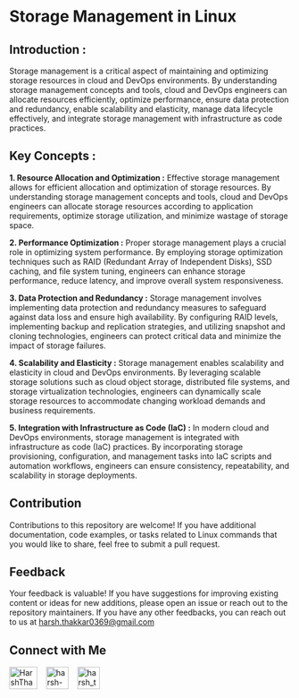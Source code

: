 # Storage Management in Linux

## Introduction :
Storage management is a critical aspect of maintaining and optimizing storage resources in cloud and DevOps environments. By understanding storage management concepts and tools, cloud and DevOps engineers can allocate resources efficiently, optimize performance, ensure data protection and redundancy, enable scalability and elasticity, manage data lifecycle effectively, and integrate storage management with infrastructure as code practices.

## Key Concepts :
**1. Resource Allocation and Optimization :**
Effective storage management allows for efficient allocation and optimization of storage resources. By understanding storage management concepts and tools, cloud and DevOps engineers can allocate storage resources according to application requirements, optimize storage utilization, and minimize wastage of storage space.

**2. Performance Optimization :**
Proper storage management plays a crucial role in optimizing system performance. By employing storage optimization techniques such as RAID (Redundant Array of Independent Disks), SSD caching, and file system tuning, engineers can enhance storage performance, reduce latency, and improve overall system responsiveness.

**3. Data Protection and Redundancy :**
Storage management involves implementing data protection and redundancy measures to safeguard against data loss and ensure high availability. By configuring RAID levels, implementing backup and replication strategies, and utilizing snapshot and cloning technologies, engineers can protect critical data and minimize the impact of storage failures.

**4. Scalability and Elasticity :**
Storage management enables scalability and elasticity in cloud and DevOps environments. By leveraging scalable storage solutions such as cloud object storage, distributed file systems, and storage virtualization technologies, engineers can dynamically scale storage resources to accommodate changing workload demands and business requirements.

**5. Integration with Infrastructure as Code (IaC) :**
In modern cloud and DevOps environments, storage management is integrated with infrastructure as code (IaC) practices. By incorporating storage provisioning, configuration, and management tasks into IaC scripts and automation workflows, engineers can ensure consistency, repeatability, and scalability in storage deployments.

## Contribution

Contributions to this repository are welcome! If you have additional documentation, code examples, or tasks related to Linux commands that you would like to share, feel free to submit a pull request.

## Feedback

Your feedback is valuable! If you have suggestions for improving existing content or ideas for new additions, please open an issue or reach out to the repository maintainers. If you have any other feedbacks, you can reach out to us at harsh.thakkar0369@gmail.com


## Connect with Me
<p>

 <a href="https://twitter.com/HarshThakkar971" target="blank"><img align="center" src="https://img.freepik.com/premium-vector/vector-new-twitter-x-white-logo-black-background_744381-866.jpg" alt="HarshThakkar971" height="40" width="50" /></a>
  &nbsp;&nbsp;
  	<a href="https://linkedin.com/in/harsh-thakkar-7764bb1a4" target="blank"><img align="center" src="https://upload.wikimedia.org/wikipedia/commons/thumb/c/ca/LinkedIn_logo_initials.png/800px-LinkedIn_logo_initials.png" alt="harsh-thakkar-7764bb1a4" height="40" width="40" /></a>
  &nbsp;&nbsp;
 <a href="https://instagram.com/harsh_thakkar09" target="blank"><img align="center" src="https://upload.wikimedia.org/wikipedia/commons/thumb/e/e7/Instagram_logo_2016.svg/768px-Instagram_logo_2016.svg.png" alt="harsh_thakkar09" height="40" width="40" /></a>
</p>

